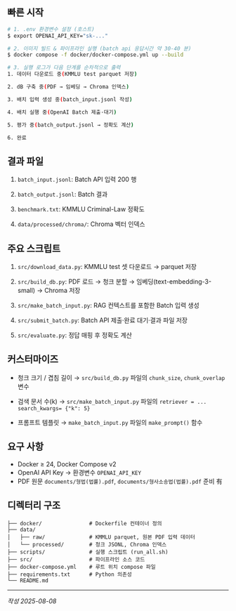 ## 빠른 시작
```bash
# 1. .env 환경변수 설정 (호스트)
$ export OPENAI_API_KEY="sk-..."

# 2. 이미지 빌드 & 파이프라인 실행 (batch api 응답시간 약 30-40 분)
$ docker compose -f docker/docker-compose.yml up --build

# 3. 실행 로그가 다음 단계를 순차적으로 출력
1. 데이터 다운로드 중(KMMLU test parquet 저장)

2. dB 구축 중(PDF → 임베딩 → Chroma 인덱스)

3. 배치 입력 생성 중(batch_input.jsonl 작성)

4. 배치 실행 중(OpenAI Batch 제출·대기)

5. 평가 중(batch_output.jsonl → 정확도 계산)

6. 완료
```


## 결과 파일
1.  `batch_input.jsonl`: Batch API 입력 200 행

2.  `batch_output.jsonl`: Batch 결과 

3.  `benchmark.txt`: KMMLU Criminal-Law 정확도

4.  `data/processed/chroma/`: Chroma 벡터 인덱스


## 주요 스크립트
1. `src/download_data.py`: KMMLU test 셋 다운로드 → parquet 저장 

2. `src/build_db.py`: PDF 로드 → 청크 분할 → 임베딩(text-embedding-3-small) → Chroma 저장 

3. `src/make_batch_input.py`: RAG 컨텍스트를 포함한 Batch 입력 생성 

4. `src/submit_batch.py`: Batch API 제출·완료 대기·결과 파일 저장 

5. `src/evaluate.py`: 정답 매핑 후 정확도 계산 


## 커스터마이즈
* 청크 크기 / 겹침 길이 → `src/build_db.py` 파일의 `chunk_size`, `chunk_overlap` 변수

* 검색 문서 수(k) → `src/make_batch_input.py` 파일의 `retriever = ... search_kwargs=
{"k": 5}`

* 프롬프트 템플릿 → `make_batch_input.py` 파일의 `make_prompt()` 함수


## 요구 사항
* Docker ≥ 24, Docker Compose v2
* OpenAI API Key     → 환경변수 `OPENAI_API_KEY`
* PDF 원문 `documents/형법(법률).pdf`, `documents/형사소송법(법률).pdf` 준비 有


## 디렉터리 구조
```
├── docker/               # Dockerfile 컨테이너 정의
├── data/
│   ├── raw/              # KMMLU parquet, 원본 PDF 입력 데이터
│   └── processed/        # 청크 JSONL, Chroma 인덱스
├── scripts/              # 실행 스크립트 (run_all.sh)
├── src/                  # 파이프라인 소스 코드
├── docker-compose.yml    # 루트 위치 compose 파일
├── requirements.txt      # Python 의존성
└── README.md
```


---
*작성 2025-08-08*